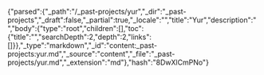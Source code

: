 {"parsed":{"_path":"/_past-projects/yur","_dir":"_past-projects","_draft":false,"_partial":true,"_locale":"","title":"Yur","description":"","body":{"type":"root","children":[],"toc":{"title":"","searchDepth":2,"depth":2,"links":[]}},"_type":"markdown","_id":"content:_past-projects:yur.md","_source":"content","_file":"_past-projects/yur.md","_extension":"md"},"hash":"8DwXlCmPNo"}